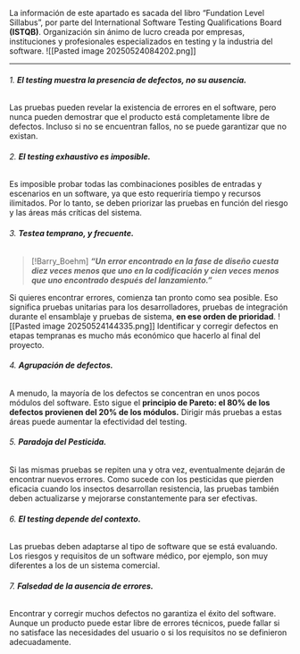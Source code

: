 La información de este apartado es sacada del libro “Fundation Level Sillabus”, por parte del International Software Testing Qualifications Board **(ISTQB)**. Organización sin ánimo de lucro creada por empresas, instituciones y profesionales especializados en testing y la industria del software.
![[Pasted image 20250524084202.png]]
****
###### 1. ***El testing muestra la presencia de defectos, no su ausencia.*** 
Las pruebas pueden revelar la existencia de errores en el software, pero nunca pueden demostrar que el producto está completamente libre de defectos. Incluso si no se encuentran fallos, no se puede garantizar que no existan.
###### 2. ***El testing exhaustivo es imposible.***
Es imposible probar todas las combinaciones posibles de entradas y escenarios en un software, ya que esto requeriría tiempo y recursos ilimitados. Por lo tanto, se deben priorizar las pruebas en función del riesgo y las áreas más críticas del sistema.

###### 3. ***Testea temprano, y frecuente.*** 
> [!Barry_Boehm]
> ***“Un error encontrado en la fase de diseño cuesta diez veces menos que uno en la codificación y cien veces menos que uno encontrado después del lanzamiento.”***

Si quieres encontrar errores, comienza tan pronto como sea posible.
Eso significa pruebas unitarias para los desarrolladores, pruebas de integración durante el ensamblaje y pruebas de sistema, **en ese orden de prioridad**. 
![[Pasted image 20250524144335.png]]
Identificar y corregir defectos en etapas tempranas es mucho más económico que hacerlo al final del proyecto.
###### 4. ***Agrupación de defectos.***
A menudo, la mayoría de los defectos se concentran en unos pocos módulos del software. Esto sigue el **principio de Pareto: el 80% de los defectos provienen del 20% de los módulos.** Dirigir más pruebas a estas áreas puede aumentar la efectividad del testing.
###### 5. ***Paradoja del Pesticida.***
Si las mismas pruebas se repiten una y otra vez, eventualmente dejarán de encontrar nuevos errores. Como sucede con los pesticidas que pierden eficacia cuando los insectos desarrollan resistencia, las pruebas también deben actualizarse y mejorarse constantemente para ser efectivas.
###### 6. ***El testing depende del contexto.***
Las pruebas deben adaptarse al tipo de software que se está evaluando. Los riesgos y requisitos de un software médico, por ejemplo, son muy diferentes a los de un sistema comercial.
###### 7. ***Falsedad de la ausencia de errores.***
Encontrar y corregir muchos defectos no garantiza el éxito del software. Aunque un producto puede estar libre de errores técnicos, puede fallar si no satisface las necesidades del usuario o si los requisitos no se definieron adecuadamente.
